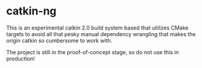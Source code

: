 catkin-ng
=========

This is an experimental catkin 2.0 build system based that utilizes CMake targets to avoid all that pesky manual dependency wrangling that makes the origin catkin so cumbersome to work with.

The project is still in the proof-of-concept stage, so do not use this in production!
